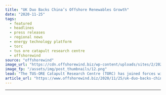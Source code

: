 ```yaml
---
title: "UK Duo Backs China’s Offshore Renewables Growth"
date: "2020-11-25"
tags: 
  - featured
  - headlines
  - press releases
  - regional news
  - energy technology platform
  - torc
  - tus ore catapult research centre
  - offshorewind
source: "offshorewind"
image_url: "https://cdn.offshorewind.biz/wp-content/uploads/sites/2/2020/11/24155141/UK-Duo-Backs-Chinas-Offshore-Renewables-Growth.png"
image_fp: "/assets/img/post_thumbnails/12.png"
lead: "The TUS-ORE Catapult Research Centre (TORC) has joined forces with the UK Energy Technology"
article_url: "https://www.offshorewind.biz/2020/11/25/uk-duo-backs-chinas-offshore-renewables-growth/"
---
```


---
